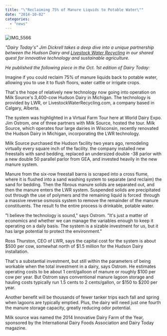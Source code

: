 ```yaml
---
title: "\"Reclaiming 75% of Manure Liquids to Potable Water\""
date: "2014-10-02"
categories: 
  - "news"
---
```


![IMG_5566](http://milk-source.local/wp-content/uploads/2014/10/IMG_5566-1024x768.jpg)

_"Dairy Today's" Jim Dickrell takes a deep dive into a unique partnership between the Hudson Dairy and [Livestock Water Recycling](http://www.livestockwaterrecycling.com/) in our shared quest for innovative technology and sustainable agriculture._

_He published the following piece in the Oct. 1st edition of Dairy Today:_

Imagine if you could reclaim 75% of manure liquids back to potable water, allowing you to use it to flush floors, water cattle or irrigate crops.

That's the hope of relatively new technology now going into operation on Milk Source's 3,400-cow Hudson Dairy in Michigan. The technology is provided by LWR, or LivestockWaterRecycling.com, a company based in Calgary, Alberta.

The system was highlighted in a Virtual Farm Tour here at World Dairy Expo. Jim Ostrom, one of three partners with Milk Source, hosted the tour. Milk Source, which operates four large dairies in Wisconsin, recently renovated the Hudson Dairy in Michigan, incorporating the LWR technology.

Milk Source purchased the Hudson facility two years ago, remodeling virtually every square inch of the facility. the company installed new freestalls with sand bedding, replaced an undersized double -38 parlor with a new double 50 parallel parlor from GEA, and invested heavily in the new manure system.

Manure from the six-row freestall barns is scraped into a cross flume, where it is flushed into a sand washing system to separate (and reclaim) the sand for bedding. Then the fibrous manure solids are separated out, and then the manure enters the LWR system. Suspended solids are precipitated out through the use of polymers and the remaining liquid is forced  through a massive reverse osmosis system to remove the remainder of the manure constituents. The result fo the entire process is drinkable, potable water.

"I believe the technology is sound," says Ostrom. "It's just a matter of economics and whether we can manage the variables enough to keep it operating on a daily basis. The system is a sizable investment for us, but it has large potential to protect the environment."

Ross Thurston, CEO of LWR, says the capital cost for the system is about $500 per cow, somewhat north of $1.5 million for the Hudson Dairy installation.

That's a substantial investment, but still within the parameters of being workable when the total investment in a dairy, says Ostrom. He estimates operating costs to be about 1 cent/galloon of manure or roughly $100 per cow per year. But Ostrom says conventional manure lagoon storage and hauling costs typically run 1.5 cents to 2 cents/gallon, or $150 to $200 per year.

Another benefit will be thousands of fewer tanker trips each fall and spring when lagoons are typically emptied. Plus, the dairy will need just one fourth the manure storage capacity, greatly reducing odor potential.

Milk source was named the 2014 Innovative Dairy Farm of the Year, sponsored by the International Dairy Foods Association and Dairy Today magazine.
